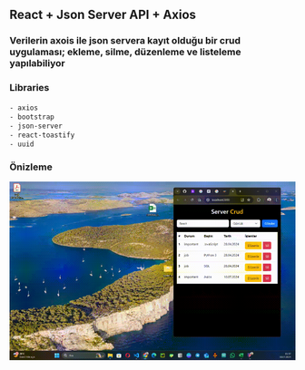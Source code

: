 ## React + Json Server API + Axios

### Verilerin axois ile json servera kayıt olduğu bir crud uygulaması; ekleme, silme, düzenleme ve listeleme yapılabiliyor

### Libraries
    - axios
    - bootstrap
    - json-server
    - react-toastify
    - uuid 

### Önizleme
![public\server-crud.gif](public/server-crud.gif)
